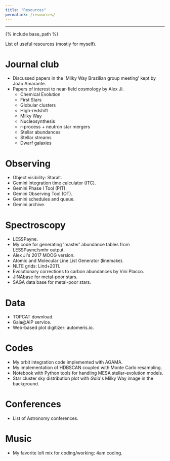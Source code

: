 ```yaml
---
title: "Resources"
permalink: /resources/
---
```


------

{% include base_path %}

List of useful resources (mostly for myself).


Journal club
======
* Discussed papers in the '<a href="https://amarante.netlify.app/previous/previousbr/" style="text-decoration:none">Milky Way Brazilian group meeting</a>' kept by <a href="https://amarante.netlify.app/" style="text-decoration:none">João Amarante</a>.
* Papers of interest to near-field cosmology by <a href="https://www.alexji.com/" style="text-decoration:none">Alex Ji</a>.
  * <a href="https://feedly.com/i/subscription/feed%2Fhttps%3A%2F%2Ffeedly.com%2Ff%2F99rFU6SBNfsmoivtmJyijLhx" style="text-decoration:none">Chemical Evolution</a>
  * <a href="https://feedly.com/i/subscription/feed%2Fhttps%3A%2F%2Ffeedly.com%2Ff%2FGGdLkJOFPLCVvhgfq3L1NSZe" style="text-decoration:none">First Stars</a>
  * <a href="https://feedly.com/i/subscription/feed%2Fhttps%3A%2F%2Ffeedly.com%2Ff%2FxFWTUvnm6IUpjDj2p6p9D7X8" style="text-decoration:none">Globular clusters</a>
  * <a href="https://feedly.com/i/subscription/feed%2Fhttps%3A%2F%2Ffeedly.com%2Ff%2FukNZ0H5yo2yRVwZPM4Efk9yi" style="text-decoration:none">High-redshift</a>
  * <a href="https://feedly.com/i/subscription/feed%2Fhttps%3A%2F%2Ffeedly.com%2Ff%2FojWsYzMXqwFuzBwgdYFliO0z" style="text-decoration:none">Milky Way</a>
  * <a href="https://feedly.com/i/subscription/feed%2Fhttps%3A%2F%2Ffeedly.com%2Ff%2FE6gFqr5KbmwRhImq2smsoSCa" style="text-decoration:none">Nucleosynthesis</a>
  * <a href="https://feedly.com/i/subscription/feed%2Fhttps%3A%2F%2Ffeedly.com%2Ff%2FcxrTLxYFYiR5ohpsCVydsV9M" style="text-decoration:none">r-process + neutron star mergers</a>
  * <a href="https://feedly.com/i/subscription/feed%2Fhttps%3A%2F%2Ffeedly.com%2Ff%2FGTxRuVFQSerZEjvgmZxYO7t9" style="text-decoration:none">Stellar abundances</a>
  * <a href="https://feedly.com/i/subscription/feed%2Fhttps%3A%2F%2Ffeedly.com%2Ff%2FOU2E3D6E8Re16MFZDgJ3zivc" style="text-decoration:none">Stellar streams</a>
  * <a href="https://feedly.com/i/subscription/feed%2Fhttps%3A%2F%2Ffeedly.com%2Ff%2FvTtWuZXYHHTtkvikIpRoFX9w" style="text-decoration:none">Dwarf galaxies</a>

Observing
======
* Object visibility: <a href="http://catserver.ing.iac.es/staralt/index.php" style="text-decoration:none">Staralt</a>.
* Gemini integration time calculator (<a href="https://www.gemini.edu/observing/resources/itc" style="text-decoration:none">ITC</a>).
* Gemini Phase I Tool (<a href="https://www.gemini.edu/observing/phase-i/pit" style="text-decoration:none">PIT</a>).
* Gemini Observing Tool (<a href="http://www.gemini.edu/observing/phase-ii/ot" style="text-decoration:none">OT</a>).
* Gemini <a href="https://www.gemini.edu/observing/schedules-and-queue" style="text-decoration:none">schedules and queue</a>.
* Gemini <a href="https://archive.gemini.edu/searchform" style="text-decoration:none">archive</a>.

Spectroscopy
======
* <a href="https://github.com/alexji/LESSPayne" style="text-decoration:none">LESSPayne</a>.
* My code for generating 'master' <a href="https://github.com/guilimberg/abund-tables" style="text-decoration:none">abundance tables</a> from LESSPayne/smhr output.
* <a href="https://www.alexji.com/" style="text-decoration:none">Alex Ji</a>'s <a href="https://github.com/alexji/moog17scat" style="text-decoration:none">2017 MOOG version</a>.
* Atomic and Molecular Line List Generator (<a href="https://github.com/vmplacco/linemake" style="text-decoration:none">linemake</a>).
* NLTE grids: <a href="http://www.inspect-stars.com/cp/application.py/" style="text-decoration:none">Lind+2011</a>.
* Evolutionary <a href="http://vplacco.pythonanywhere.com/" style="text-decoration:none">corrections to carbon abundances</a> by <a href="https://vmplacco.github.io/" style="text-decoration:none">Vini Placco</a>.
* <a href="https://jinabase.pythonanywhere.com/" style="text-decoration:none">JINAbase</a> for metal-poor stars.
* <a href="http://sagadatabase.jp/" style="text-decoration:none">SAGA data base</a> for metal-poor stars.

Data
======
* <a href="https://www.star.bris.ac.uk/~mbt/topcat/" style="text-decoration:none">TOPCAT</a> download.
* <a href="https://gaia.aip.de/" style="text-decoration:none">Gaia@AIP</a> service.
* Web-based plot digitizer: <a href="https://apps.automeris.io/wpd/" style="text-decoration:none">automeris.io</a>.

Codes
======
* My <a href="https://github.com/guilimberg/orbit-calc" style="text-decoration:none">orbit integration code</a> implemented with AGAMA.
* My implementation of <a href="https://github.com/guilimberg/hdbscan-mc" style="text-decoration:none">HDBSCAN coupled with Monte Carlo</a> resampling.
* Notebook with <a href="https://colab.research.google.com/drive/1kb3iNy6DmQkbE3IJWIALuyxyTOR5ZwCo?usp=sharing" style="text-decoration:none">Python tools for handling MESA</a> stellar-evolution models.
* Star cluster <a href="https://github.com/guilimberg/Star_cluster_distribution/tree/main" style="text-decoration:none">sky distribution plot</a> with <i>Gaia</i>'s Milky Way image in the background. 

Conferences
======
* List of <a href="https://www.cadc-ccda.hia-iha.nrc-cnrc.gc.ca/en/meetings/this-year/" style="text-decoration:none">Astronomy conferences</a>.

Music
======
* My favorite lofi mix for coding/working: <a href="https://youtu.be/LqP6hZRZqOA" style="text-decoration:none">4am coding</a>.

<!---
<ul>
  <h2>Courses:</h2>
  <li>Instructor, Introduction to Scientific Programming in Python (CSCI P-14320). Harvard Summer School, Pre-College Program. Summer 2022.</li>
  <li>Co-instructor, Introduction to Scientific Programming in Python (CSCI P-14320). Harvard Summer School, Pre-College Program. Summer 2021.</li>
  <li>Instructor, Scientific Computing with SciPy, Python Workshop. SAO Latino Initiative Program. Summer 2021, 2022.</li>
  <li>TA, Interstellar Medium and Star Formation (AY203). Harvard University. Spring 2021.</li>
  <li>TA, Introduction to Scientific Programming in Python (CSCI P-14320). Harvard Summer School, Pre-College Program. Summer 2019, 2020.</li>
  <li>TA, Stellar and Planetary Astronomy (AY16). Harvard University. Spring 2020.</li>
  <li>TA, Physics I (Lab): Mechanics, Elasticity, Fluids, and Diffusion (PHYS E-1axl). Harvard Extension School. Fall 2017.</li>
  
  <h2>Pedagogy Training and Teaching Awards:</h2>
  <li>Science Education Undergraduate Mentoring Workshop Series, Harvard University. Spring 2022.</li>
  <li>Derek Bok Teaching Certificate, Harvard University. 2021.</li>
  <li>Derek Bok Certificate of Excellence and Distinction in Teaching, Harvard University. Spring 2021.</li>
</ul>  
  
<br>

<h1>Mentoring</h1>
<ul>
  <li>Sarai Rankin, Morgan State University / REU Undergraduate</li>
  REU summer project measuring dust mass in protoplanetary disks in the Cepheus OBb3 star-forming region using SMA data <br> <br>
  <li>Arielle Frommer, Harvard Undergraduate</li>
  Summer research project studying nitrile chemistry in a sample of massive young stellar objects using SMA data <br> <br>
  <li>Sage Crystian, Harvard Undergraduate</li>
  Summer research project mapping vertical gas structures in protoplanetary disks using ALMA data <br> <br>
  <li>Prabidhik KC, Harvard Undergraduate</li>
  Independent research project on the chemistry of MYSOs and UC HII regions using using SMA data <br> <br>
  <li>Devin Sullivan, Harvard Undergraduate</li>
  Junior Thesis (AY98) on the distribution of HCN gas in protoplanetary disks using using ALMA data <br> <br>
</ul>

<!---{% include base_path %}

{% for post in site.teaching reversed %}
  {% include archive-single.html %}
{% endfor %}--->
